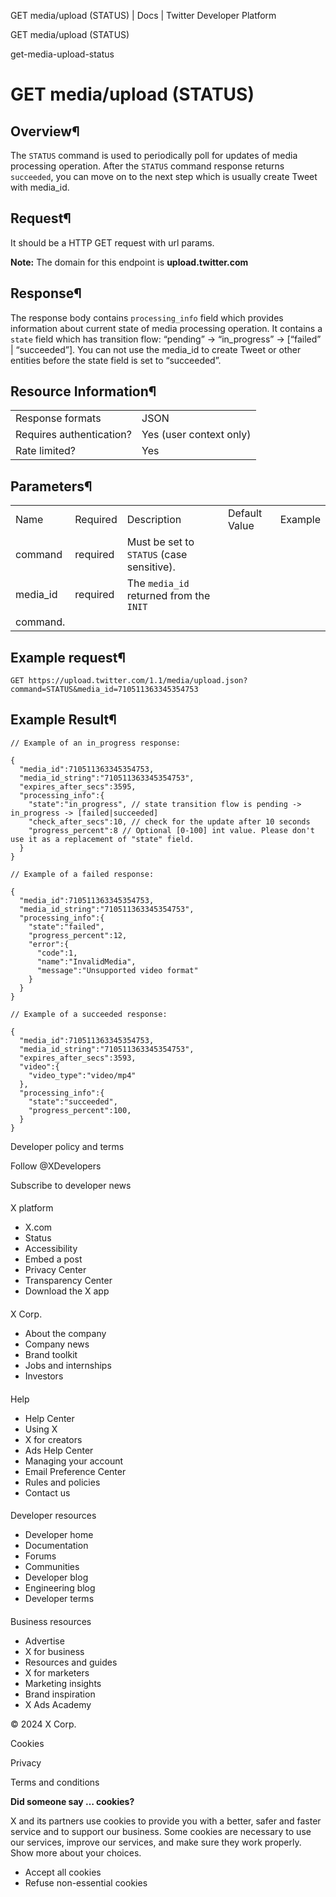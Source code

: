 



GET media/upload (STATUS) | Docs | Twitter Developer Platform 





































































































GET media/upload (STATUS)



get-media-upload-status

GET media/upload (STATUS)
=========================




Overview¶
---------


The `STATUS` command is used to periodically poll for
updates of media processing operation. After the `STATUS`
command response returns `succeeded`, you can move on to the
next step which is usually create Tweet with media\_id.


Request¶
--------


It should be a HTTP GET request with url params.


**Note:** The domain for this endpoint is
**upload.twitter.com**


Response¶
---------


The response body contains `processing_info` field which
provides information about current state of media processing operation.
It contains a `state` field which has transition flow:
“pending” -> “in\_progress” -> [“failed” | “succeeded”]. You can
not use the media\_id to create Tweet or other entities before the state
field is set to “succeeded”.


Resource Information¶
---------------------




|  |  |
| --- | --- |
| Response formats | JSON |
| Requires authentication? | Yes (user context only) |
| Rate limited? | Yes |


Parameters¶
-----------




|  |  |  |  |  |
| --- | --- | --- | --- | --- |
| Name | Required | Description | Default Value | Example |
| command | required | Must be set to `STATUS` (case sensitive). |  |  |
| media\_id | required | The `media_id` returned from the `INIT`
command. |  |  |


Example request¶
----------------


`GET https://upload.twitter.com/1.1/media/upload.json?command=STATUS&media_id=710511363345354753`


Example Result¶
---------------



```
// Example of an in_progress response:

{
  "media_id":710511363345354753,
  "media_id_string":"710511363345354753",
  "expires_after_secs":3595,
  "processing_info":{
    "state":"in_progress", // state transition flow is pending -> in_progress -> [failed|succeeded]
    "check_after_secs":10, // check for the update after 10 seconds
    "progress_percent":8 // Optional [0-100] int value. Please don't use it as a replacement of "state" field.
  }
}

// Example of a failed response:

{
  "media_id":710511363345354753,
  "media_id_string":"710511363345354753",
  "processing_info":{
    "state":"failed",
    "progress_percent":12,
    "error":{
      "code":1,
      "name":"InvalidMedia",
      "message":"Unsupported video format"
    }
  }
}

// Example of a succeeded response:

{
  "media_id":710511363345354753,
  "media_id_string":"710511363345354753",
  "expires_after_secs":3593,
  "video":{
    "video_type":"video/mp4"
  },
  "processing_info":{
    "state":"succeeded",
    "progress_percent":100,
  }
}
```


















Developer policy and terms


Follow @XDevelopers


Subscribe to developer news












#### 
 X platform


* X.com
* Status
* Accessibility
* Embed a post
* Privacy Center
* Transparency Center
* Download the X app




#### 
 X Corp.


* About the company
* Company news
* Brand toolkit
* Jobs and internships
* Investors




#### 
 Help


* Help Center
* Using X
* X for creators
* Ads Help Center
* Managing your account
* Email Preference Center
* Rules and policies
* Contact us




#### 
 Developer resources


* Developer home
* Documentation
* Forums
* Communities
* Developer blog
* Engineering blog
* Developer terms




#### 
 Business resources


* Advertise
* X for business
* Resources and guides
* X for marketers
* Marketing insights
* Brand inspiration
* X Ads Academy









 © 2024 X Corp.
 


Cookies


Privacy


Terms and conditions






















**Did someone say … cookies?**  
  


 X and its partners use cookies to provide you with a better, safer and
 faster service and to support our business. Some cookies are necessary to use
 our services, improve our services, and make sure they work properly.
 Show more about your choices.


 




* Accept all cookies
* Refuse non-essential cookies















